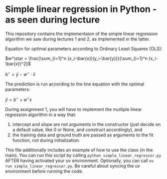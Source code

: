 # Simple linear regression in Python - as seen during lecture

This repository contains the implementaion of the simple linear regression
algorithm we saw during lectures 1 and 2, as implemented in the latter.

Equation for optimal parameters according to Ordinary Least Squares (OLS):

$w^\star = \frac{\sum_{i=1}^n (x_i-\bar{x})(y_i-\bar{y})}{\sum_{i=1}^n (x_i-\bar{x})^2}$

$b^\star = \bar{y} - w^\star \cdot \bar{x}$

The prediction is run according to the line equation with the optimal parameters:

$\hat{y} = b^\star + w^\star x$

During assignment 1, you will have to implement the multiple linear regression algorithm
in a way that:
1. intercept and slope are not arguments in the constructor (just decide on a default value, like 0 or None, and construct accordingly), and
2. the training data and ground truth are passed as arguments to the fit function, not during initialization.

This file additionally includes an example of how to use the class (in the main).
You can run this script by calling `python simple_linear_regressor.py` AFTER having activated
your uv environment. Optionally, you can call `uv run simple_linear_regressor.py`.
Be careful about syncing the uv environment before running the code.